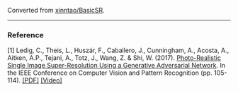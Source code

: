 Converted from [xinntao/BasicSR](https://github.com/xinntao/BasicSR/tree/58680cb8c9c1508980063821ba3965fbe629cce8).

---

### Reference
[1] Ledig, C., Theis, L., Huszár, F., Caballero, J., Cunningham, A., Acosta, A., Aitken, A.P., Tejani, A., Totz, J., Wang, Z. & Shi, W. (2017). [Photo-Realistic Single Image Super-Resolution Using a Generative Adversarial Network](https://ieeexplore.ieee.org/document/8099502/). In the IEEE Conference on Computer Vision and Pattern Recognition (pp. 105-114). [[PDF]](http://openaccess.thecvf.com/content_cvpr_2017/papers/Ledig_Photo-Realistic_Single_Image_CVPR_2017_paper.pdf) [[Video]](https://www.youtube.com/watch?v=BXIR_SVCrsE)
